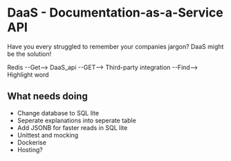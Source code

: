 # DaaS - Documentation-as-a-Service API

Have you every struggled to remember your companies jargon? DaaS might be the solution!

Redis --Get--> DaaS_api --GET--> Third-party integration --Find--> Highlight word

## What needs doing

- Change database to SQL lite
- Seperate explanations into seperate table
- Add JSONB for faster reads in SQL lite
- Unittest and mocking
- Dockerise
- Hosting?
